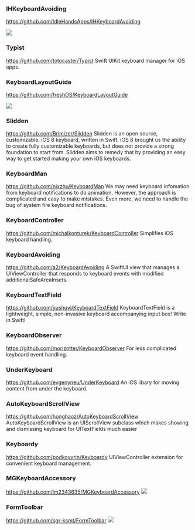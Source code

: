 ### IHKeyboardAvoiding
https://github.com/IdleHandsApps/IHKeyboardAvoiding

![](https://github.com/IdleHandsApps/IHKeyboardAvoiding/raw/gh-pages/IHKeyboardAvoidingDemo.gif)

### Typist
https://github.com/totocaster/Typist
Swift UIKit keyboard manager for iOS apps.

### KeyboardLayoutGuide
https://github.com/freshOS/KeyboardLayoutGuide

![](https://github.com/freshOS/KeyboardLayoutGuide/raw/master/Images/demo.gif)

### Slidden
https://github.com/Brimizer/Slidden
Slidden is an open source, customizable, iOS 8 keyboard, written in Swift. 
iOS 8 brought us the ability to create fully customizable keyboards, but does not provide a strong foundation to start from. 
Slidden aims to remedy that by providing an easy way to get started making your own iOS keyboards.

### KeyboardMan
https://github.com/nixzhu/KeyboardMan
We may need keyboard infomation from keyboard notifications to do animation. 
However, the approach is complicated and easy to make mistakes. 
Even more, we need to handle the bug of system fire keyboard notifications.

### KeyboardController
https://github.com/michalkonturek/KeyboardController
Simplifies iOS keyboard handling.

### KeyboardAvoiding
https://github.com/a2/KeyboardAvoiding
A SwiftUI view that manages a UIViewController that responds to keyboard events with modified additionalSafeAreaInsets.

### KeyboardTextField
https://github.com/yushuyi/KeyboardTextField
KeyboardTextField is a lightweight, simple, non-invasive keyboard accompanying input box! Write in Swift!

### KeyboardObserver
https://github.com/morizotter/KeyboardObserver
For less complicated keyboard event handling.

### UnderKeyboard
https://github.com/evgenyneu/UnderKeyboard
An iOS libary for moving content from under the keyboard.

### AutoKeyboardScrollView
https://github.com/honghaoz/AutoKeyboardScrollView
AutoKeyboardScrollView is an UIScrollView subclass which makes showing and dismissing keyboard for UITextFields much easier

### Keyboardy
https://github.com/podkovyrin/Keyboardy
UIViewController extension for convenient keyboard management.

### MGKeyboardAccessory
https://github.com/lm2343635/MGKeyboardAccessory
![](https://raw.githubusercontent.com/lm2343635/MGKeyboardAccessory/master/screenshot/demo.png)

### FormToolbar
https://github.com/sgr-ksmt/FormToolbar
![](https://github.com/sgr-ksmt/FormToolbar/raw/master/docs/sample.gif)
